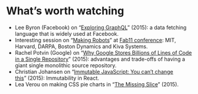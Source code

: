 <!--
tags:
  - worth-watching
  - javascript
  - css
  - robotics
  - git
  - graphql
description: List of favorite talks and performances.
-->

# What’s worth watching

- Lee Byron (Facebook) on “[Exploring GraphQL](http://youtu.be/WQLzZf34FJ8)”&#160;(2015): a data fetching language that is widely used at Facebook.
- Interesting session on “[Making Robots](http://youtu.be/OcFOWIq3cIc)” at [Fab11 conference](http://www.fab11.org): MIT, Harvard, DARPA, Boston Dynamics and Kiva Systems.
- Rachel Potvin (Google) on “[Why Google Stores Billions of Lines of Code in a Single Repository](http://youtu.be/W71BTkUbdqE)”&#160;(2015): advantages and trade-offs of having a giant single monolithic source repository.
- Christian Johansen on “[Immutable JavaScript: You can’t change this](http://youtu.be/wA98Coal4jk)”&#160;(2015): Immutability in React.
- Lea Verou on making CSS pie charts in “[The Missing Slice](http://youtu.be/s4HdeJctq-A)”&#160;(2015).
<!--: class="post__content-list" -->